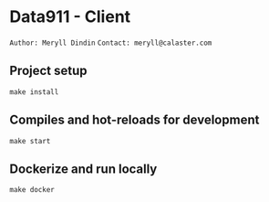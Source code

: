 # Data911 - Client
`Author: Meryll Dindin`
`Contact: meryll@calaster.com`

## Project setup
```
make install
```

## Compiles and hot-reloads for development
```
make start
```

## Dockerize and run locally
```
make docker
```

